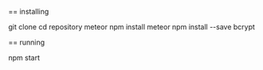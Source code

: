 == installing

git clone <repository>
cd repository
meteor npm install
meteor npm install --save bcrypt

== running

npm start